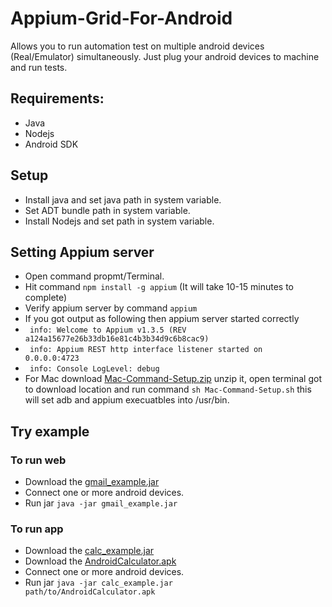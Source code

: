 # Appium-Grid-For-Android
Allows you to run automation test on multiple android devices (Real/Emulator) simultaneously.
Just plug your android devices to machine and run tests.

## Requirements:
- Java
- Nodejs
- Android SDK

## Setup
- Install java and set java path in system variable.
- Set ADT bundle path in system variable.
- Install Nodejs and set path in system variable.

## Setting Appium server
- Open command propmt/Terminal.
- Hit command <code>npm install -g appium</code> (It will take 10-15 minutes to complete)
- Verify appium server by command <code>appium</code>
- If you got output as following  then appium server started correctly
- <code> info: Welcome to Appium v1.3.5 (REV a124a15677e26b33db16e81c4b3b34d9c6b8cac9) </code>
- <code> info: Appium REST http interface listener started on 0.0.0.0:4723 </code>
- <code> info: Console LogLevel: debug </code>
- For Mac download [Mac-Command-Setup.zip](https://github.com/sameer49/Appium-Grid-For-Android/blob/master/Mac-Command-Setup.zip?raw=true) unzip it, open terminal got to download location and run command <code>sh Mac-Command-Setup.sh</code> this will set adb and appium execuatbles into /usr/bin. 

## Try example

### To run web
- Download the [gmail_example.jar](https://github.com/sameer49/Appium-Grid-For-Android/blob/examples/gmail_example.jar?raw=true)
- Connect one or more android devices.
- Run jar <code>java -jar gmail_example.jar</code>

### To run app
- Download the [calc_example.jar](https://github.com/sameer49/Appium-Grid-For-Android/blob/examples/calc_example.jar?raw=true)
- Download the [AndroidCalculator.apk](https://github.com/sameer49/Appium-Grid-For-Android/blob/examples/src/example/AndroidCalculator.apk?raw=true)
- Connect one or more android devices.
- Run jar <code>java -jar calc_example.jar path/to/AndroidCalculator.apk</code>